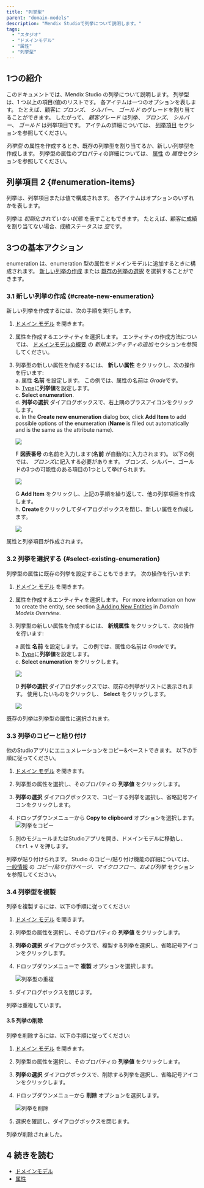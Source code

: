 ```yaml
---
title: "列挙型"
parent: "domain-models"
description: "Mendix Studioで列挙について説明します。"
tags:
  - "スタジオ"
  - "ドメインモデル"
  - "属性"
  - "列挙型"
---
```


## 1つの紹介

このドキュメントでは、Mendix Studio の列挙について説明します。 列挙型は、1 つ以上の項目(値)のリストです。 各アイテムは一つのオプションを表します。 たとえば、顧客に *ブロンズ*、 *シルバー*、 *ゴールド* のグレードを割り当てることができます。 したがって、 *顧客グレード* は列挙、 *ブロンズ*、 *シルバー*、 *ゴールド* は列挙項目です。  アイテムの詳細については、 [列挙項目](#enumeration-items) セクションを参照してください。

*列挙型* の属性を作成するとき、既存の列挙型を割り当てるか、新しい列挙型を作成します。 列挙型の属性のプロパティの詳細については、 [属性](domain-models-attributes#attribute-properties) の *属性*セクションを参照してください。

## 列挙項目 2 {#enumeration-items}

列挙は、列挙項目または値で構成されます。 各アイテムはオプションのいずれかを表します。

列挙は *初期化されていない状態* を表すこともできます。 たとえば、顧客に成績を割り当てない場合、成績ステータスは *空*です。

## 3つの基本アクション

enumeration は、enumeration 型の属性をドメインモデルに追加するときに構成されます。 [新しい列挙の作成](#create-new-enumeration) または [既存の列挙の選択](#select-existing-enumeration) を選択することができます。

### 3.1 新しい列挙の作成 {#create-new-enumeration}

新しい列挙を作成するには、次の手順を実行します。

1. [ドメイン モデル](domain-models) を開きます。

2. 属性を作成するエンティティを選択します。 エンティティの作成方法については、 [ドメインモデルの概要](domain-models#adding-new-entities) の *新規エンティティの追加* セクションを参照してください。

3.  列挙型の新しい属性を作成するには、 **新しい属性** をクリックし、次の操作を行います:<br /> a. 属性 **名前** を設定します。 この例では、属性の名前は *Grade*です。<br /> b. [Type](domain-models-attributes)に**列挙値**を設定します。<br /> c. **Select enumeration**.<br />d. **列挙の選択** ダイアログボックスで、右上隅のプラスアイコンをクリックします。<br/> e. In the **Create new enumeration** dialog box, click **Add Item** to add possible options of the enumeration (**Name** is filled out automatically and is the same as the attribute name).<br />

    ![](attachments/domain-models-enumeration/new-enumeration-add-item.png)<br />

    F **図表番号** の名前を入力します(**名前** が自動的に入力されます)。 以下の例では、  *ブロンズ*に記入する必要があります。 ブロンズ、シルバー、ゴールドの3つの可能性のある項目の1つとして挙げられます。 <br />

    ![](attachments/domain-models-enumeration/new-enumeration-add-item-bronze.png)<br />

    G **Add Item** をクリックし、上記の手順を繰り返して、他の列挙項目を作成します。<br /> h. **Create**をクリックしてダイアログボックスを閉じ、新しい属性を作成します。

    ![](attachments/domain-models-enumeration/new-enumeration-bronze-silver-gold.png)

属性と列挙項目が作成されます。

### 3.2 列挙を選択する {#select-existing-enumeration}

列挙型の属性に既存の列挙を設定することもできます。 次の操作を行います:

1. [ドメイン モデル](domain-models) を開きます。

2. 属性を作成するエンティティを選択します。 For more information on how to create the entity, see section [3 Adding New Entities](domain-models#adding-new-entities) in *Domain Models Overview*.

3.  列挙型の新しい属性を作成するには、 **新規属性** をクリックして、次の操作を行います:<br />

    a 属性 **名前** を設定します。 この例では、属性の名前は *Grade*です。<br /> b. [Type](domain-models-attributes)に**列挙値**を設定します。<br /> c. **Select enumeration** をクリックします。<br />

    ![](attachments/domain-models-enumeration/new-attribute-select-enumeration.png) <br/>

    D **列挙の選択** ダイアログボックスでは、既存の列挙がリストに表示されます。 使用したいものをクリックし、 **Select** をクリックします。<br />

    ![](attachments/domain-models-enumeration/selecting-existing-enumeration.png)

既存の列挙は列挙型の属性に選択されます。

### 3.3 列挙のコピーと貼り付け

他のStudioアプリにエニュメレーションをコピー&ペーストできます。 以下の手順に従ってください。

1. [ドメイン モデル](domain-models) を開きます。

2. 列挙型の属性を選択し、そのプロパティの **列挙値** をクリックします。

3. **列挙の選択** ダイアログボックスで、コピーする列挙を選択し、省略記号アイコンをクリックします。

4. ドロップダウンメニューから **Copy to clipboard** オプションを選択します。 ![列挙をコピー](attachments/domain-models-enumeration/copy-to-clipboard.png)

5. 別のモジュールまたはStudioアプリを開き、ドメインモデルに移動し、 <kbd>Ctrl</kbd> + <kbd>V</kbd> を押します。

列挙が貼り付けられます。 Studio のコピー/貼り付け機能の詳細については、 [一般情報](general#copy-paste-documents) の *コピー/貼り付けページ、マイクロフロー、および列挙* セクションを参照してください。

### 3.4 列挙型を複製

列挙を複製するには、以下の手順に従ってください:

1. [ドメイン モデル](domain-models) を開きます。

2. 列挙型の属性を選択し、そのプロパティの **列挙値** をクリックします。

3. **列挙の選択** ダイアログボックスで、複製する列挙を選択し、省略記号アイコンをクリックします。

4.  ドロップダウンメニューで **複製** オプションを選択します。

    ![列挙型の重複](attachments/domain-models-enumeration/duplicate.png)

5. ダイアログボックスを閉じます。

列挙は重複しています。

#### 3.5 列挙の削除

列挙を削除するには、以下の手順に従ってください:

1. [ドメイン モデル](domain-models) を開きます。

2. 列挙型の属性を選択し、そのプロパティの **列挙値** をクリックします。

3. **列挙の選択** ダイアログボックスで、削除する列挙を選択し、省略記号アイコンをクリックします。

4. ドロップダウンメニューから **削除** オプションを選択します。

    ![列挙を削除](attachments/domain-models-enumeration/delete-enumeration.png)

5. 選択を確認し、ダイアログボックスを閉じます。

列挙が削除されました。

## 4 続きを読む

* [ドメインモデル](domain-models)
* [属性](domain-models-attributes) 
